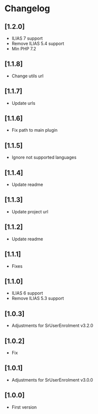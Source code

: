 # Changelog

## [1.2.0]
- ILIAS 7 support
- Remove ILIAS 5.4 support
- Min PHP 7.2

## [1.1.8]
- Change utils url

## [1.1.7]
- Update urls

## [1.1.6]
- Fix path to main plugin

## [1.1.5]
- Ignore not supported languages

## [1.1.4]
- Update readme

## [1.1.3]
- Update project url

## [1.1.2]
- Update readme

## [1.1.1]
- Fixes

## [1.1.0]
- ILIAS 6 support
- Remove ILIAS 5.3 support

## [1.0.3]
- Adjustments for SrUserEnrolment v3.2.0

## [1.0.2]
- Fix

## [1.0.1]
- Adjustments for SrUserEnrolment v3.0.0

## [1.0.0]
- First version
